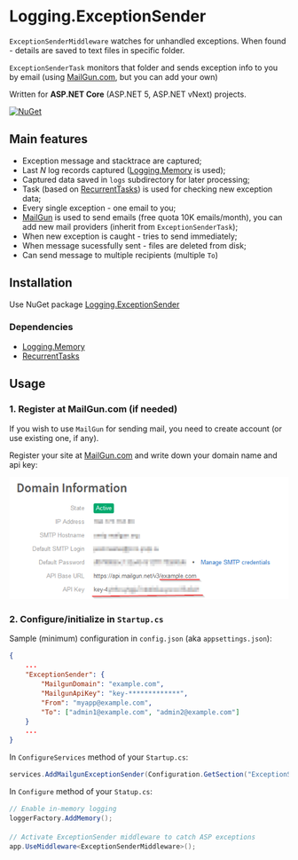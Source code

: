 # Logging.ExceptionSender

`ExceptionSenderMiddleware` watches for unhandled exceptions. When found - details are saved to text files in specific folder.

`ExceptionSenderTask` monitors that folder and sends exception info to you by email (using [MailGun.com][3], but you can add your own)

Written for **ASP.NET Core** (ASP.NET 5, ASP.NET vNext) projects.

[![NuGet](https://img.shields.io/nuget/v/Logging.ExceptionSender.svg?maxAge=86400&style=flat)](https://www.nuget.org/packages/Logging.ExceptionSender/)

## Main features

* Exception message and stacktrace are captured;
* Last _N_ log records captured ([Logging.Memory][1] is used);
* Captured data saved in `logs` subdirectory for later processing;
* Task (based on [RecurrentTasks][2]) is used for checking new exception data;
* Every single exception - one email to you;
* [MailGun][3] is used to send emails (free quota 10K emails/month), you can add new mail providers (inherit from `ExceptionSenderTask`);
* When new exception is caught - tries to send immediately;
* When message sucessfully sent - files are deleted from disk;
* Can send message to multiple recipients (multiple `To`)

## Installation

Use NuGet package [Logging.ExceptionSender](https://www.nuget.org/packages/Logging.ExceptionSender)

### Dependencies

* [Logging.Memory][1]
* [RecurrentTasks][2]


## Usage

### 1. Register at MailGun.com (if needed)

If you wish to use `MailGun` for sending mail, you need to create account (or use existing one, if any).

Register your site at [MailGun.com][3] and write down your domain name and api key:

!["sample](docs/mailgun.png)

### 2. Configure/initialize in `Startup.cs`

Sample (minimum) configuration in `config.json` (aka `appsettings.json`):

```json
{
    ...
    "ExceptionSender": {
        "MailgunDomain": "example.com",
        "MailgunApiKey": "key-*************",
        "From": "myapp@example.com",
        "To": ["admin1@example.com", "admin2@example.com"]
    }
    ...
}
```

In `ConfigureServices` method of your `Startup.cs`:

```csharp
services.AddMailgunExceptionSender(Configuration.GetSection("ExceptionSender"));
```

In `Configure` method of your `Statup.cs`:

```csharp
// Enable in-memory logging
loggerFactory.AddMemory();

// Activate ExceptionSender middleware to catch ASP exceptions
app.UseMiddleware<ExceptionSenderMiddleware>();

```


[1]: https://github.com/iflight/Logging.Memory
[2]: https://github.com/justdmitry/RecurrentTasks
[3]: https://www.mailgun.com
